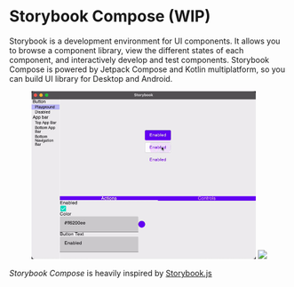 # Storybook Compose (WIP)

Storybook is a development environment for UI components. It allows you to browse a component library, view the
different states of each component, and interactively develop and test components. Storybook Compose is powered by
Jetpack Compose and Kotlin multiplatform, so you can build UI library for Desktop and Android.

<center>
  <img src="media/demo_desktop.gif" width="80%" />
  <img src="media/demo_mobile.gif" width="20%" />
</center>

_Storybook Compose_ is heavily inspired by [Storybook.js](https://github.com/storybookjs/storybook)
